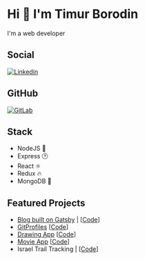 # Hi 👋 I'm Timur Borodin

I'm a web developer

## Social

[![Linkedin](https://img.shields.io/badge/LinkedIn-0077B5?style=for-the-badge&logo=linkedin&logoColor=white)](https://www.linkedin.com/in/timurborodin/)

## GitHub
[![GitLab](https://img.shields.io/badge/GitLab-330F63?style=for-the-badge&logo=gitlab&logoColor=white)](https://gitlab.com/borodin.tim) 


## Stack

- NodeJS 🚀
- Express 🕑
- React ⚛
- Redux 🔥
- MongoDB 🍃


## Featured Projects
- [Blog built on Gatsby](https://gatsby-blog-timb.netlify.app/blog) | [[Code](https://gitlab.com/borodin.tim/gatsbyblog)]
- [GitProfiles](https://github-gitlab-profiles.netlify.app/) [[Code](https://gitlab.com/borodin.tim/gitprofiles)]
- [Drawing App](https://drawing-app-jscanvas.netlify.app/) [[Code](https://gitlab.com/borodin.tim/drawingapp)]
- [Movie App](https://movies-app-nodejs-dev.herokuapp.com/) [[Code](https://gitlab.com/borodin.tim/movieapp)]
- Israel Trail Tracking | [[Code](https://gitlab.com/borodin.tim/israel-trail)]
